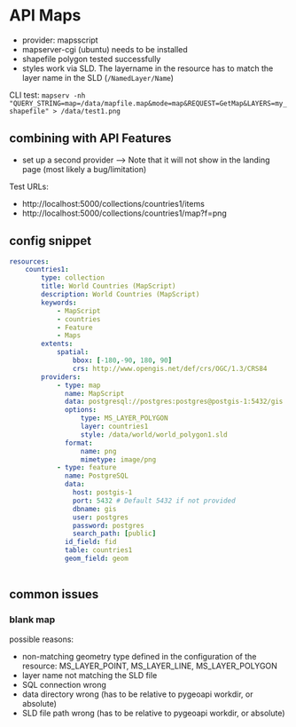 # API Maps

* provider: mapsscript
* mapserver-cgi (ubuntu) needs to be installed
* shapefile polygon tested successfully
* styles work via SLD. The layername in the resource has to match the layer name in the SLD (`/NamedLayer/Name`)

CLI test: `mapserv -nh "QUERY_STRING=map=/data/mapfile.map&mode=map&REQUEST=GetMap&LAYERS=my_shapefile" > /data/test1.png`

## combining with API Features

* set up a second provider --> Note that it will not show in the landing page (most likely a bug/limitation)

Test URLs:

* http://localhost:5000/collections/countries1/items
* http://localhost:5000/collections/countries1/map?f=png

## config snippet

```yaml
resources:
    countries1:
        type: collection
        title: World Countries (MapScript)
        description: World Countries (MapScript)
        keywords:
            - MapScript
            - countries
            - Feature
            - Maps
        extents:
            spatial:
                bbox: [-180,-90, 180, 90]
                crs: http://www.opengis.net/def/crs/OGC/1.3/CRS84
        providers:
            - type: map
              name: MapScript
              data: postgresql://postgres:postgres@postgis-1:5432/gis
              options:
                  type: MS_LAYER_POLYGON
                  layer: countries1
                  style: /data/world/world_polygon1.sld
              format:
                  name: png
                  mimetype: image/png
            - type: feature
              name: PostgreSQL
              data:
                host: postgis-1
                port: 5432 # Default 5432 if not provided
                dbname: gis
                user: postgres
                password: postgres
                search_path: [public]
              id_field: fid
              table: countries1
              geom_field: geom
 
```

## common issues

### blank map

possible reasons:

* non-matching geometry type defined in the configuration of the resource: MS_LAYER_POINT, MS_LAYER_LINE, MS_LAYER_POLYGON
* layer name not matching the SLD file
* SQL connection wrong
* data directory wrong (has to be relative to pygeoapi workdir, or absolute)
* SLD file path wrong (has to be relative to pygeoapi workdir, or absolute)
